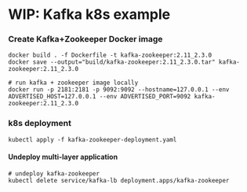 # WIP: Kafka k8s example

### Create Kafka+Zookeeper Docker image
```
docker build . -f Dockerfile -t kafka-zookeeper:2.11_2.3.0
docker save --output="build/kafka-zookeeper:2.11_2.3.0.tar" kafka-zookeeper:2.11_2.3.0

# run kafka + zookeeper image locally
docker run -p 2181:2181 -p 9092:9092 --hostname=127.0.0.1 --env ADVERTISED_HOST=127.0.0.1 --env ADVERTISED_PORT=9092 kafka-zookeeper:2.11_2.3.0
```

### k8s deployment
```
kubectl apply -f kafka-zookeeper-deployment.yaml
``` 

#### Undeploy multi-layer application
```
# undeploy kafka-zookeeper
kubectl delete service/kafka-lb deployment.apps/kafka-zookeeper
```